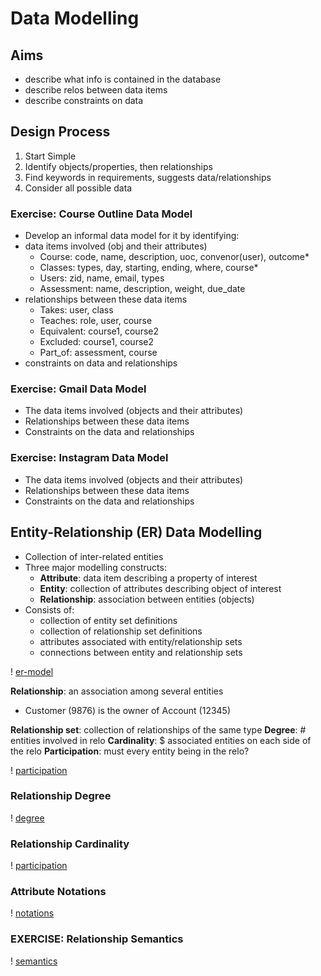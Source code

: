 # Data Modelling 

## Aims 
- describe what info is contained in the database 
- describe relos between data items 
- describe constraints on data 
  
## Design Process 
1. Start Simple 
2. Identify objects/properties, then relationships 
3. Find keywords in requirements, suggests data/relationships 
4. Consider all possible data 

### Exercise: Course Outline Data Model 
- Develop an informal data model for it by identifying:
 - data items involved (obj and their attributes)
   - Course: code, name, description, uoc, convenor(user), outcome*
   - Classes: types, day, starting, ending, where, course*
   - Users: zid, name, email, types
   - Assessment: name, description, weight, due_date
 - relationships between these data items 
   - Takes: user, class
   - Teaches: role, user, course
   - Equivalent: course1, course2
   - Excluded: course1, course2
   - Part_of: assessment, course
 - constraints on data and relationships 

### Exercise: Gmail Data Model 
- The data items involved (objects and their attributes)
- Relationships between these data items
- Constraints on the data and relationships

### Exercise: Instagram Data Model 
- The data items involved (objects and their attributes)
- Relationships between these data items
- Constraints on the data and relationships

## Entity-Relationship (ER) Data Modelling
- Collection of inter-related entities 
- Three major modelling constructs: 
  - **Attribute**: data item describing a property of interest 
  - **Entity**: collection of attributes describing object of interest
  - **Relationship**: association between entities (objects)
- Consists of:
  - collection of entity set definitions
  - collection of relationship set definitions
  - attributes associated with entity/relationship sets
  - connections between entity and relationship sets

! [er-model](/Personal%20Projects/personal-notes/comp3311/lectures/er-model.png)

**Relationship**: an association among several entities 
  - Customer (9876) is the owner of Account (12345)

**Relationship set**: collection of relationships of the same type 
**Degree**: # entities involved in relo 
**Cardinality**: $ associated entities on each side of the relo 
**Participation**: must every entity being in the relo?

! [participation](/Personal%20Projects/personal-notes/comp3311/lectures/participation.png)

### Relationship Degree
! [degree](/Personal%20Projects/personal-notes/comp3311/lectures/degree.png)


### Relationship Cardinality 
! [participation](/Personal%20Projects/personal-notes/comp3311/lectures/cardinality.png)

### Attribute Notations
! [notations](/Personal%20Projects/personal-notes/comp3311/lectures/notations.png)

### EXERCISE: Relationship Semantics 

! [semantics](/Personal%20Projects/personal-notes/comp3311/lectures/semantics.png)